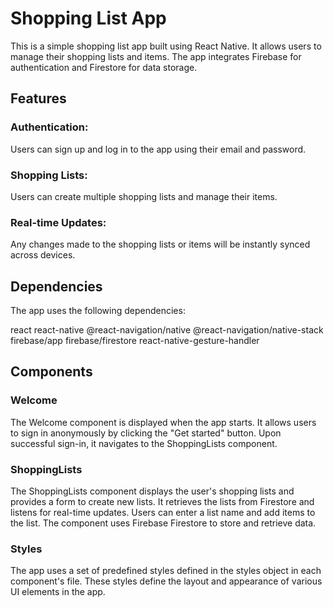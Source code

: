 # Shopping List App

This is a simple shopping list app built using React Native. It allows users to manage their shopping lists and items. The app integrates Firebase for authentication and Firestore for data storage.

## Features

### Authentication: 
Users can sign up and log in to the app using their email and password.

### Shopping Lists: 
Users can create multiple shopping lists and manage their items.

### Real-time Updates: 
Any changes made to the shopping lists or items will be instantly synced across devices.

## Dependencies

The app uses the following dependencies:

react
react-native
@react-navigation/native
@react-navigation/native-stack
firebase/app
firebase/firestore
react-native-gesture-handler

## Components

### Welcome

The Welcome component is displayed when the app starts. It allows users to sign in anonymously by clicking the "Get started" button. Upon successful sign-in, it navigates to the ShoppingLists component.

### ShoppingLists

The ShoppingLists component displays the user's shopping lists and provides a form to create new lists. It retrieves the lists from Firestore and listens for real-time updates. Users can enter a list name and add items to the list. The component uses Firebase Firestore to store and retrieve data.

### Styles

The app uses a set of predefined styles defined in the styles object in each component's file. These styles define the layout and appearance of various UI elements in the app.